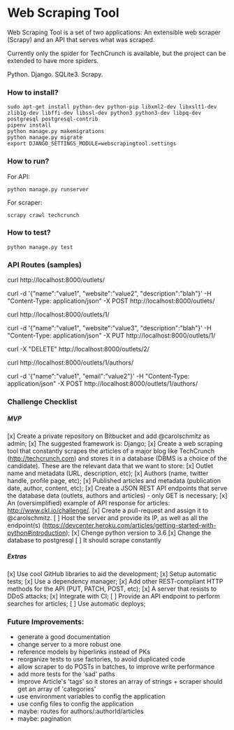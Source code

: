 # Web Scraping Tool #

Web Scraping Tool is a set of two applications: An extensible web scraper (Scrapy) and an API that serves what was scraped.

Currently only the spider for TechCrunch is available, but the project can be extended to have more spiders.

Python. Django. SQLite3. Scrapy.

### How to install? ###

```
sudo apt-get install python-dev python-pip libxml2-dev libxslt1-dev zlib1g-dev libffi-dev libssl-dev python3 python3-dev libpq-dev postgresql postgresql-contrib
pipenv install
python manage.py makemigrations
python manage.py migrate
export DJANGO_SETTINGS_MODULE=webscrapingtool.settings
```

### How to run? ###

For API:
```
python manage.py runserver
```

For scraper:
```
scrapy crawl techcrunch
```

### How to test? ###

```
python manage.py test
```

### API Routes (samples) ###

curl http://localhost:8000/outlets/

curl -d '{"name":"value1", "website":"value2", "description":"blah"}' -H "Content-Type: application/json" -X POST http://localhost:8000/outlets/

curl http://localhost:8000/outlets/1/

curl -d '{"name":"value1", "website":"value3", "description":"blah"}' -H "Content-Type: application/json" -X PUT http://localhost:8000/outlets/1/

curl -X "DELETE" http://localhost:8000/outlets/2/

curl http://localhost:8000/outlets/1/authors/

curl -d '{"name":"value1", "email":"value2"}' -H "Content-Type: application/json" -X POST http://localhost:8000/outlets/1/authors/

### Challenge Checklist

##### MVP
[x] Create a private repository on Bitbucket and add @carolschmitz as admin;
[x] The suggested framework is: Django;
[x] Create a web scraping tool that constantly scrapes the articles of a major blog like TechCrunch (http://techcrunch.com) and stores it in a database (DBMS is a choice of the candidate). These are the relevant data that we want to store:
    [x] Outlet name and metadata (URL, description, etc);
    [x] Authors (name, twitter handle, profile page, etc);
    [x] Published articles and metadata (publication date, author, content, etc);
[x] Create a JSON REST API endpoints that serve the database data (outlets, authors and articles) - only GET is necessary;
[x] An (oversimplified) example of API response for articles: http://www.ckl.io/challenge/.
[x] Create a pull-request and assign it to @carolschmitz.
[ ] Host the server and provide its IP, as well as all the endpoint(s)  (https://devcenter.heroku.com/articles/getting-started-with-python#introduction);
    [x] Chenge python version to 3.6
    [x] Change the database to postgresql
[ ] It should scrape constantly

##### Extras
[x] Use cool GitHub libraries to aid the development;
[x] Setup automatic tests;
[x] Use a dependency manager;
[x] Add other REST-compliant HTTP methods for the API (PUT, PATCH, POST, etc);
[x] A server that resists to DDoS attacks;
[x] Integrate with CI;
[ ] Provide an API endpoint to perform searches for articles;
[ ] Use automatic deploys;

### Future Improvements:
- generate a good documentation
- change server to a more robust one
- reference models by hiperlinks instead of PKs
- reorganize tests to use factories, to avoid duplicated code
- allow scraper to do POSTs in batches, to improve write performance
- add more tests for the 'sad' paths
- improve Article's 'tags' so it stores an array of strings + scraper should get an array of 'categories'
- use environment variables to config the application
- use config files to config the application
- maybe: routes for authors/:authorId/articles
- maybe: pagination
